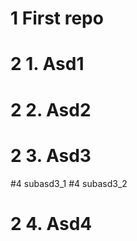 # 1 First repo
# 2 1. Asd1
# 2 2. Asd2
# 2 3. Asd3
#4       subasd3_1
#4       subasd3_2
# 2 4. Asd4
